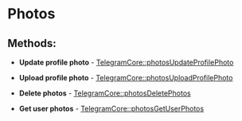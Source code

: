 # Photos

## Methods:

* **Update profile photo** - [TelegramCore::photosUpdateProfilePhoto](methods/updateprofilephoto.md)

* **Upload profile photo** - [TelegramCore::photosUploadProfilePhoto](methods/uploadprofilephoto.md)

* **Delete photos** - [TelegramCore::photosDeletePhotos](methods/deletephotos.md)

* **Get user photos** - [TelegramCore::photosGetUserPhotos](methods/getuserphotos.md)

